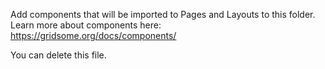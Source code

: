 Add components that will be imported to Pages and Layouts to this folder. Learn more about components here: https://gridsome.org/docs/components/

You can delete this file.
